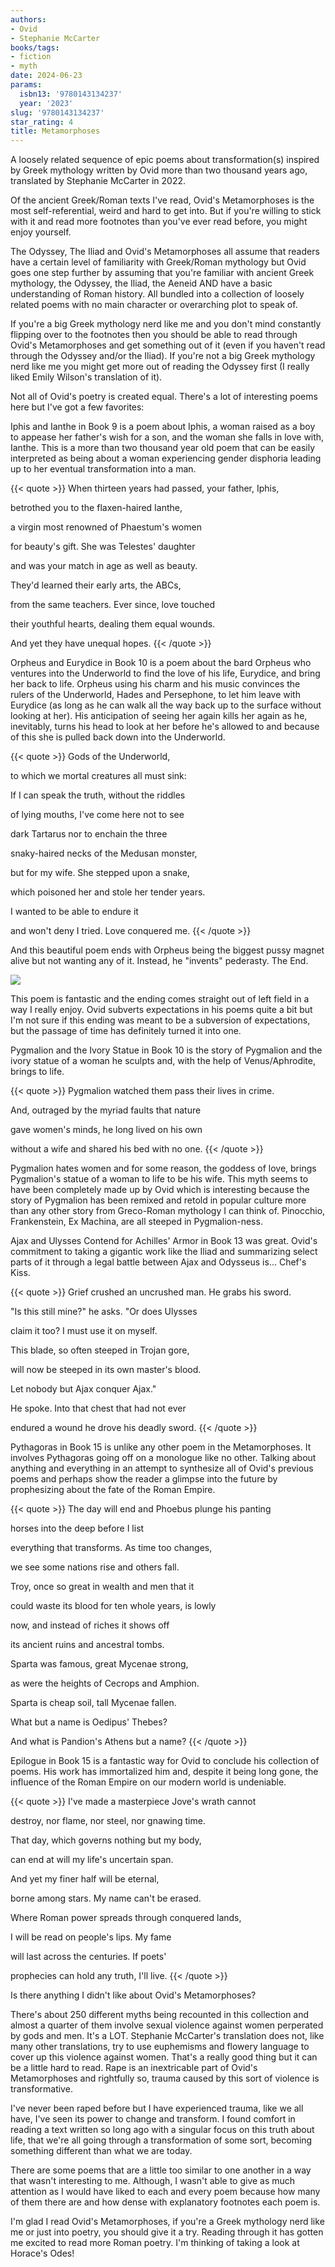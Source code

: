 ```yaml
---
authors:
- Ovid
- Stephanie McCarter
books/tags:
- fiction
- myth
date: 2024-06-23
params:
  isbn13: '9780143134237'
  year: '2023'
slug: '9780143134237'
star_rating: 4
title: Metamorphoses
---
```


A loosely related sequence of epic poems about transformation(s) inspired by Greek mythology written by Ovid more than two thousand years ago, translated by Stephanie McCarter in 2022.

<!--more-->

Of the ancient Greek/Roman texts I've read, Ovid's Metamorphoses is the most self-referential, weird and hard to get into. But if you're willing to stick with it and read more footnotes than you've ever read before, you might enjoy yourself.

The Odyssey, The Iliad and Ovid's Metamorphoses all assume that readers have a certain level of familiarity with Greek/Roman mythology but Ovid goes one step further by assuming that you're familiar with ancient Greek mythology, the Odyssey, the Iliad, the Aeneid AND have a basic understanding of Roman history. All bundled into a collection of loosely related poems with no main character or overarching plot to speak of.

If you're a big Greek mythology nerd like me and you don't mind constantly flipping over to the footnotes then you should be able to read through Ovid's Metamorphoses and get something out of it (even if you haven't read through the Odyssey and/or the Iliad). If you're not a big Greek mythology nerd like me you might get more out of reading the Odyssey first (I really liked Emily Wilson's translation of it).

Not all of Ovid's poetry is created equal. There's a lot of interesting poems here but I've got a few favorites:

Iphis and Ianthe in Book 9 is a poem about Iphis, a woman raised as a boy to appease her father's wish for a son, and the woman she falls in love with, Ianthe. This is a more than two thousand year old poem that can be easily interpreted as being about a woman experiencing gender disphoria leading up to her eventual transformation into a man.

{{< quote >}} When thirteen years had passed, your father, Iphis,

betrothed you to the flaxen-haired Ianthe,

a virgin most renowned of Phaestum's women

for beauty's gift. She was Telestes' daughter

and was your match in age as well as beauty.

They'd learned their early arts, the ABCs,

from the same teachers. Ever since, love touched

their youthful hearts, dealing them equal wounds.

And yet they have unequal hopes. {{< /quote >}}

Orpheus and Eurydice in Book 10 is a poem about the bard Orpheus who ventures into the Underworld to find the love of his life, Eurydice, and bring her back to life. Orpheus using his charm and his music convinces the rulers of the Underworld, Hades and Persephone, to let him leave with Eurydice (as long as he can walk all the way back up to the surface without looking at her). His anticipation of seeing her again kills her again as he, inevitably, turns his head to look at her before he's allowed to and because of this she is pulled back down into the Underworld.

{{< quote >}} Gods of the Underworld,

to which we mortal creatures all must sink:

If I can speak the truth, without the riddles

of lying mouths, I've come here not to see

dark Tartarus nor to enchain the three

snaky-haired necks of the Medusan monster,

but for my wife. She stepped upon a snake,

which poisoned her and stole her tender years.

I wanted to be able to endure it

and won't deny I tried. Love conquered me. {{< /quote >}}

And this beautiful poem ends with Orpheus being the biggest pussy magnet alive but not wanting any of it. Instead, he "invents" pederasty. The End.

![](dunno)

This poem is fantastic and the ending comes straight out of left field in a way I really enjoy. Ovid subverts expectations in his poems quite a bit but I'm not sure if this ending was meant to be a subversion of expectations, but the passage of time has definitely turned it into one.

Pygmalion and the Ivory Statue in Book 10 is the story of Pygmalion and the ivory statue of a woman he sculpts and, with the help of Venus/Aphrodite, brings to life.

{{< quote >}} Pygmalion watched them pass their lives in crime.

And, outraged by the myriad faults that nature

gave women's minds, he long lived on his own

without a wife and shared his bed with no one. {{< /quote >}}

Pygmalion hates women and for some reason, the goddess of love, brings Pygmalion's statue of a woman to life to be his wife. This myth seems to have been completely made up by Ovid which is interesting because the story of Pygmalion has been remixed and retold in popular culture more than any other story from Greco-Roman mythology I can think of. Pinocchio, Frankenstein, Ex Machina, are all steeped in Pygmalion-ness.

Ajax and Ulysses Contend for Achilles' Armor in Book 13 was great. Ovid's commitment to taking a gigantic work like the Iliad and summarizing select parts of it through a legal battle between Ajax and Odysseus is... Chef's Kiss.

{{< quote >}} Grief crushed an uncrushed man. He grabs his sword.

"Is this still mine?" he asks. "Or does Ulysses

claim it too? I must use it on myself.

This blade, so often steeped in Trojan gore,

will now be steeped in its own master's blood.

Let nobody but Ajax conquer Ajax."

He spoke. Into that chest that had not ever

endured a wound he drove his deadly sword. {{< /quote >}}

Pythagoras in Book 15 is unlike any other poem in the Metamorphoses. It involves Pythagoras going off on a monologue like no other. Talking about anything and everything in an attempt to synthesize all of Ovid's previous poems and perhaps show the reader a glimpse into the future by prophesizing about the fate of the Roman Empire.

{{< quote >}} The day will end and Phoebus plunge his panting

horses into the deep before I list

everything that transforms. As time too changes,

we see some nations rise and others fall.

Troy, once so great in wealth and men that it

could waste its blood for ten whole years, is lowly

now, and instead of riches it shows off

its ancient ruins and ancestral tombs.

Sparta was famous, great Mycenae strong,

as were the heights of Cecrops and Amphion.

Sparta is cheap soil, tall Mycenae fallen.

What but a name is Oedipus' Thebes?

And what is Pandion's Athens but a name? {{< /quote >}}

Epilogue in Book 15 is a fantastic way for Ovid to conclude his collection of poems. His work has immortalized him and, despite it being long gone, the influence of the Roman Empire on our modern world is undeniable.

{{< quote >}} I've made a masterpiece Jove's wrath cannot

destroy, nor flame, nor steel, nor gnawing time.

That day, which governs nothing but my body,

can end at will my life's uncertain span.

And yet my finer half will be eternal,

borne among stars. My name can't be erased.

Where Roman power spreads through conquered lands,

I will be read on people's lips. My fame

will last across the centuries. If poets'

prophecies can hold any truth, I'll live. {{< /quote >}}

Is there anything I didn't like about Ovid's Metamorphoses?

There's about 250 different myths being recounted in this collection and almost a quarter of them involve sexual violence against women perperated by gods and men. It's a LOT. Stephanie McCarter's translation does not, like many other translations, try to use euphemisms and flowery language to cover up this violence against women. That's a really good thing but it can be a little hard to read. Rape is an inextricable part of Ovid's Metamorphoses and rightfully so, trauma caused by this sort of violence is transformative.

I've never been raped before but I have experienced trauma, like we all have, I've seen its power to change and transform. I found comfort in reading a text written so long ago with a singular focus on this truth about life, that we're all going through a transformation of some sort, becoming something different than what we are today.

There are some poems that are a little too similar to one another in a way that wasn't interesting to me. Although, I wasn't able to give as much attention as I would have liked to each and every poem because how many of them there are and how dense with explanatory footnotes each poem is.

I'm glad I read Ovid's Metamorphoses, if you're a Greek mythology nerd like me or just into poetry, you should give it a try. Reading through it has gotten me excited to read more Roman poetry. I'm thinking of taking a look at Horace's Odes!